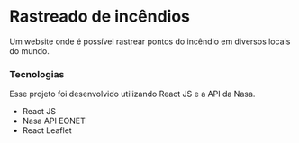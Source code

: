 # Rastreado de incêndios

Um website onde é possível rastrear pontos do incêndio em diversos locais do mundo.

### Tecnologias

Esse projeto foi desenvolvido utilizando React JS e a API da Nasa.

- React JS
- Nasa API EONET
- React Leaflet
